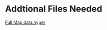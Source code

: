 # Addtional Files Needed

[Full Map data.hyper](https://1drv.ms/u/s!AknUoPfNHMaCgSFNSyQR-e1eGT_E?e=J5KAKe)
